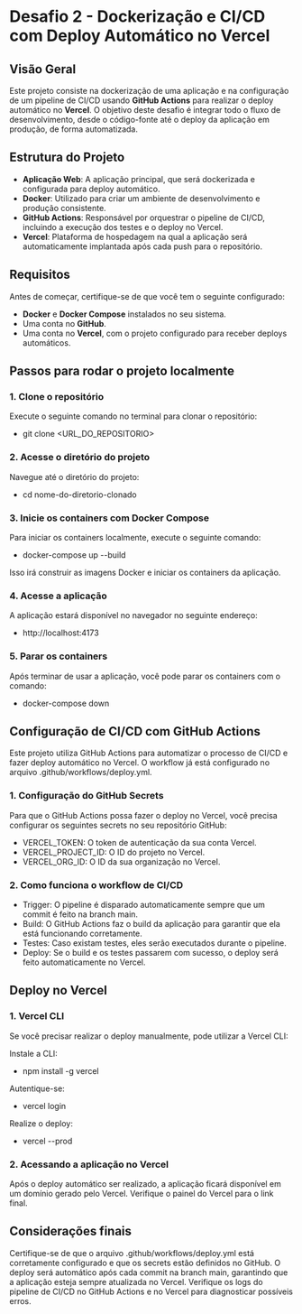 # Desafio 2 - Dockerização e CI/CD com Deploy Automático no Vercel

## Visão Geral

Este projeto consiste na dockerização de uma aplicação e na configuração de um pipeline de CI/CD usando **GitHub Actions** para realizar o deploy automático no **Vercel**. O objetivo deste desafio é integrar todo o fluxo de desenvolvimento, desde o código-fonte até o deploy da aplicação em produção, de forma automatizada.

## Estrutura do Projeto

- **Aplicação Web**: A aplicação principal, que será dockerizada e configurada para deploy automático.
- **Docker**: Utilizado para criar um ambiente de desenvolvimento e produção consistente.
- **GitHub Actions**: Responsável por orquestrar o pipeline de CI/CD, incluindo a execução dos testes e o deploy no Vercel.
- **Vercel**: Plataforma de hospedagem na qual a aplicação será automaticamente implantada após cada push para o repositório.

## Requisitos

Antes de começar, certifique-se de que você tem o seguinte configurado:

- **Docker** e **Docker Compose** instalados no seu sistema.
- Uma conta no **GitHub**.
- Uma conta no **Vercel**, com o projeto configurado para receber deploys automáticos.

## Passos para rodar o projeto localmente

### 1. Clone o repositório

Execute o seguinte comando no terminal para clonar o repositório:

- git clone <URL_DO_REPOSITORIO>

### 2. Acesse o diretório do projeto

Navegue até o diretório do projeto:

- cd nome-do-diretorio-clonado

### 3. Inicie os containers com Docker Compose

Para iniciar os containers localmente, execute o seguinte comando:

- docker-compose up --build

Isso irá construir as imagens Docker e iniciar os containers da aplicação.

### 4. Acesse a aplicação

A aplicação estará disponível no navegador no seguinte endereço:
  
- http://localhost:4173

### 5. Parar os containers

Após terminar de usar a aplicação, você pode parar os containers com o comando:

- docker-compose down

## Configuração de CI/CD com GitHub Actions

Este projeto utiliza GitHub Actions para automatizar o processo de CI/CD e fazer deploy automático no Vercel. O workflow já está configurado no arquivo .github/workflows/deploy.yml.

### 1. Configuração do GitHub Secrets

Para que o GitHub Actions possa fazer o deploy no Vercel, você precisa configurar os seguintes secrets no seu repositório GitHub:

- VERCEL_TOKEN: O token de autenticação da sua conta Vercel.
- VERCEL_PROJECT_ID: O ID do projeto no Vercel.
- VERCEL_ORG_ID: O ID da sua organização no Vercel.

### 2. Como funciona o workflow de CI/CD

- Trigger: O pipeline é disparado automaticamente sempre que um commit é feito na branch main.
- Build: O GitHub Actions faz o build da aplicação para garantir que ela está funcionando corretamente.
- Testes: Caso existam testes, eles serão executados durante o pipeline.
- Deploy: Se o build e os testes passarem com sucesso, o deploy será feito automaticamente no Vercel.

## Deploy no Vercel

### 1. Vercel CLI

Se você precisar realizar o deploy manualmente, pode utilizar a Vercel CLI:

Instale a CLI:

- npm install -g vercel

Autentique-se:

- vercel login
  
Realize o deploy:

- vercel --prod
  
### 2. Acessando a aplicação no Vercel

Após o deploy automático ser realizado, a aplicação ficará disponível em um domínio gerado pelo Vercel. Verifique o painel do Vercel para o link final.

## Considerações finais

Certifique-se de que o arquivo .github/workflows/deploy.yml está corretamente configurado e que os secrets estão definidos no GitHub.
O deploy será automático após cada commit na branch main, garantindo que a aplicação esteja sempre atualizada no Vercel.
Verifique os logs do pipeline de CI/CD no GitHub Actions e no Vercel para diagnosticar possíveis erros.
